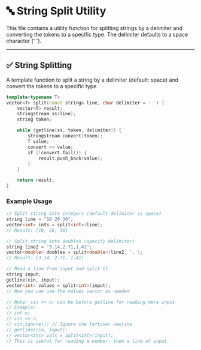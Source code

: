 # 🔤 String Split Utility

This file contains a utility function for splitting strings by a delimiter and converting the tokens to a specific type. The delimiter defaults to a space character (' ').

---

## ✅ String Splitting

A template function to split a string by a delimiter (default: space) and convert the tokens to a specific type.

```cpp
template<typename T>
vector<T> split(const string& line, char delimiter = ' ') {
    vector<T> result;
    stringstream ss(line);
    string token;

    while (getline(ss, token, delimiter)) {
        stringstream convert(token);
        T value;
        convert >> value;
        if (!convert.fail()) {
            result.push_back(value);
        }
    }

    return result;
}
```

### Example Usage

```cpp
// Split string into integers (default delimiter is space)
string line = "10 20 30";
vector<int> ints = split<int>(line);
// Result: [10, 20, 30]

// Split string into doubles (specify delimiter)
string line2 = "3.14,2.71,1.41";
vector<double> doubles = split<double>(line2, ',');
// Result: [3.14, 2.71, 1.41]

// Read a line from input and split it
string input;
getline(cin, input);
vector<int> values = split<int>(input);
// Now you can use the values vector as needed

// Note: cin >> n; can be before getline for reading more input
// Example:
// int n;
// cin >> n;
// cin.ignore(); // Ignore the leftover newline
// getline(cin, input);
// vector<int> vals = split<int>(input);
// This is useful for reading a number, then a line of input.
```